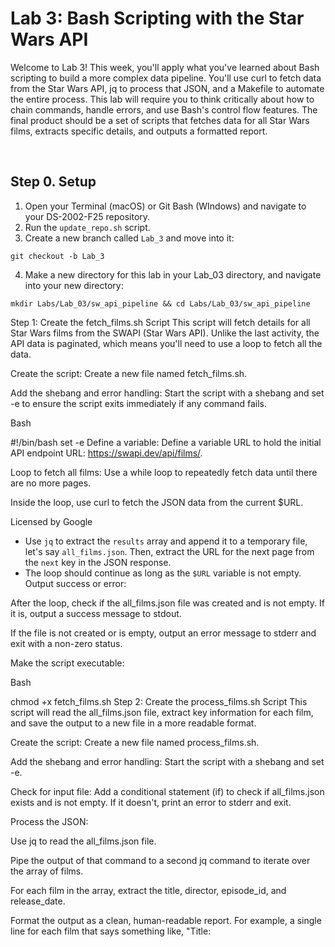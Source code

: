 # Lab 3: Bash Scripting with the Star Wars API
Welcome to Lab 3! This week, you'll apply what you've learned about Bash scripting to build a more complex data pipeline. You'll use curl to fetch data from the Star Wars API, jq to process that JSON, and a Makefile to automate the entire process. This lab will require you to think critically about how to chain commands, handle errors, and use Bash's control flow features. The final product should be a set of scripts that fetches data for all Star Wars films, extracts specific details, and outputs a formatted report.

<br>

## Step 0. Setup
1. Open your Terminal (macOS) or Git Bash (WIndows) and navigate to your DS-2002-F25 repository.
2. Run the `update_repo.sh` script.
3. Create a new branch called `Lab_3` and move into it:
```
git checkout -b Lab_3
```
4. Make a new directory for this lab in your Lab_03 directory, and navigate into your new directory:
```
mkdir Labs/Lab_03/sw_api_pipeline && cd Labs/Lab_03/sw_api_pipeline
```

Step 1: Create the fetch_films.sh Script
This script will fetch details for all Star Wars films from the SWAPI (Star Wars API). Unlike the last activity, the API data is paginated, which means you'll need to use a loop to fetch all the data.

Create the script: Create a new file named fetch_films.sh.

Add the shebang and error handling: Start the script with a shebang and set -e to ensure the script exits immediately if any command fails.

Bash

#!/bin/bash
set -e
Define a variable: Define a variable URL to hold the initial API endpoint URL: https://swapi.dev/api/films/.

Loop to fetch all films: Use a while loop to repeatedly fetch data until there are no more pages.

Inside the loop, use curl to fetch the JSON data from the current $URL.


Licensed by Google
* Use `jq` to extract the `results` array and append it to a temporary file, let's say `all_films.json`. Then, extract the URL for the next page from the `next` key in the JSON response.
* The loop should continue as long as the `$URL` variable is not empty.
Output success or error:

After the loop, check if the all_films.json file was created and is not empty. If it is, output a success message to stdout.

If the file is not created or is empty, output an error message to stderr and exit with a non-zero status.

Make the script executable:

Bash

chmod +x fetch_films.sh
Step 2: Create the process_films.sh Script
This script will read the all_films.json file, extract key information for each film, and save the output to a new file in a more readable format.

Create the script: Create a new file named process_films.sh.

Add the shebang and error handling: Start the script with a shebang and set -e.

Check for input file: Add a conditional statement (if) to check if all_films.json exists and is not empty. If it doesn't, print an error to stderr and exit.

Process the JSON:

Use jq to read the all_films.json file.

Pipe the output of that command to a second jq command to iterate over the array of films.

For each film in the array, extract the title, director, episode_id, and release_date.

Format the output as a clean, human-readable report. For example, a single line for each film that says something like, "Title: <title>, Episode: <id>, Directed by: <director>, Released: <date>".

Redirect this formatted output to a new file, film_report.txt.

Output success: If the processing is successful, print a message to stdout indicating the report was created.

Make the script executable:

Bash

chmod +x process_films.sh
Step 3: Create the Makefile
Automate the entire process with a Makefile. This file should define targets that perform the fetching, processing, and cleanup of your project files.

Create the file: Create a new file named Makefile.

Add a default target: Create an all target that depends on a report target.

Add a fetch target: Create a fetch target that runs the fetch_films.sh script.

Add a report target: This target should depend on fetch to ensure the data is fetched before it's processed. The recipe should run the process_films.sh script.

Add a clean target: Add a phony target clean that removes the all_films.json and film_report.txt files to reset the project. This is a crucial step for good data engineering practice.

Remember to use a tab for indentation within the Makefile's recipes.

Step 4: Run the Lab and Submit!
Run the pipeline: From your sw_api_pipeline directory, run the following command to execute the full pipeline:

Bash

make
Inspect the output: Check the film_report.txt file to ensure the data was fetched and processed correctly.

Clean up: Run the clean target to remove the generated files:

Bash

make clean
Stage, Commit, Push, and Submit:

Stage all your changes: git add .

Commit your changes: git commit -m "Completed Lab 3: SW API Pipeline"

Push your branch to GitHub: git push --set-upstream origin Lab_3

Navigate to your forked repository on GitHub, find your Lab_3 branch, and copy the URL of your sw_api_pipeline directory.

Paste the URL into the Lab 3 assignment on Canvas.

This lab should test your understanding of how to use these tools together to solve a more complex problem. Good luck! May the source be with you. 😉
